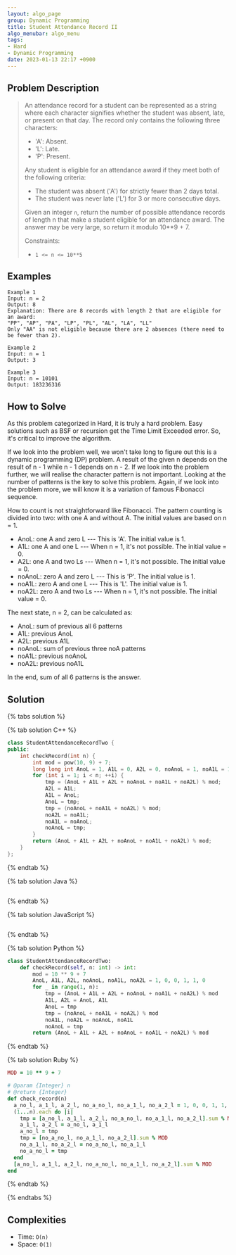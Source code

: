 ```yaml
---
layout: algo_page
group: Dynamic Programming
title: Student Attendance Record II
algo_menubar: algo_menu
tags:
- Hard
- Dynamic Programming
date: 2023-01-13 22:17 +0900
---
```

## Problem Description
> An attendance record for a student can be represented as a string where each character signifies whether the student
> was absent, late, or present on that day. The record only contains the following three characters:
> - 'A': Absent.
> - 'L': Late.
> - 'P': Present.
>
> Any student is eligible for an attendance award if they meet both of the following criteria:
> - The student was absent ('A') for strictly fewer than 2 days total.
> - The student was never late ('L') for 3 or more consecutive days.
>
> Given an integer `n`, return the number of possible attendance records of length n that make a student eligible for
> an attendance award. The answer may be very large, so return it modulo 10**9 + 7.
>
> Constraints:
> - `1 <= n <= 10**5`


## Examples
```
Example 1
Input: n = 2
Output: 8
Explanation: There are 8 records with length 2 that are eligible for an award:
"PP", "AP", "PA", "LP", "PL", "AL", "LA", "LL"
Only "AA" is not eligible because there are 2 absences (there need to be fewer than 2).
```

```
Example 2
Input: n = 1
Output: 3
```

```
Example 3
Input: n = 10101
Output: 183236316
```

## How to Solve
As this problem categorized in Hard, it is truly a hard problem.
Easy solutions such as BSF or recursion get the Time Limit Exceeded error.
So, it's critical to improve the algorithm.

If we look into the problem well, we won't take long to figure out this is a dynamic programming (DP) problem.
A result of the given n depends on the result of n - 1 while n - 1 depends on n - 2.
If we look into the problem further, we will realise the character pattern is not important.
Looking at the number of patterns is the key to solve this problem.
Again, if we look into the problem more, we will know it is a variation of famous Fibonacci sequence.

How to count is not straightforward like Fibonacci.
The pattern counting is divided into two: with one A and without A.
The initial values are based on n = 1.
- AnoL: one A and zero L --- This is 'A'. The initial value is 1.
- A1L: one A and one L --- When n = 1, it's not possible. The initial value = 0.
- A2L: one A and two Ls --- When n = 1, it's not possible. The initial value = 0.
- noAnoL: zero A and zero L --- This is 'P'. The initial value is 1.
- noA1L: zero A and one L --- This is 'L'. The initial value is 1.
- noA2L: zero A and two Ls --- When n = 1, it's not possible. The initial value = 0.

The next state, n = 2, can be calculated as:
- AnoL: sum of previous all 6 patterns
- A1L: previous AnoL
- A2L: previous A1L
- noAnoL: sum of previous three noA patterns
- noA1L: previous noAnoL
- noA2L: previous noA1L

In the end, sum of all 6 patterns is the answer.

## Solution

{% tabs solution %}

{% tab solution C++ %}
```cpp
class StudentAttendanceRecordTwo {
public:
    int checkRecord(int n) {
        int mod = pow(10, 9) + 7;
        long long int AnoL = 1, A1L = 0, A2L = 0, noAnoL = 1, noA1L = 1, noA2L = 0, tmp;
        for (int i = 1; i < n; ++i) {
            tmp = (AnoL + A1L + A2L + noAnoL + noA1L + noA2L) % mod;
            A2L = A1L;
            A1L = AnoL;
            AnoL = tmp;
            tmp = (noAnoL + noA1L + noA2L) % mod;
            noA2L = noA1L;
            noA1L = noAnoL;
            noAnoL = tmp;
        }
        return (AnoL + A1L + A2L + noAnoL + noA1L + noA2L) % mod;
    }
};
```
{% endtab %}

{% tab solution Java %}
```java

```
{% endtab %}

{% tab solution JavaScript %}
```js

```
{% endtab %}

{% tab solution Python %}
```python
class StudentAttendanceRecordTwo:
    def checkRecord(self, n: int) -> int:
        mod = 10 ** 9 + 7
        AnoL, A1L, A2L, noAnoL, noA1L, noA2L = 1, 0, 0, 1, 1, 0
        for _ in range(1, n):
            tmp = (AnoL + A1L + A2L + noAnoL + noA1L + noA2L) % mod
            A1L, A2L = AnoL, A1L
            AnoL = tmp
            tmp = (noAnoL + noA1L + noA2L) % mod
            noA1L, noA2L = noAnoL, noA1L
            noAnoL = tmp
        return (AnoL + A1L + A2L + noAnoL + noA1L + noA2L) % mod
```
{% endtab %}

{% tab solution Ruby %}
```ruby
MOD = 10 ** 9 + 7

# @param {Integer} n
# @return {Integer}
def check_record(n)
  a_no_l, a_1_l, a_2_l, no_a_no_l, no_a_1_l, no_a_2_l = 1, 0, 0, 1, 1, 0
  (1...n).each do |i|
    tmp = [a_no_l, a_1_l, a_2_l, no_a_no_l, no_a_1_l, no_a_2_l].sum % MOD
    a_1_l, a_2_l = a_no_l, a_1_l
    a_no_l = tmp
    tmp = [no_a_no_l, no_a_1_l, no_a_2_l].sum % MOD
    no_a_1_l, no_a_2_l = no_a_no_l, no_a_1_l
    no_a_no_l = tmp
  end
  [a_no_l, a_1_l, a_2_l, no_a_no_l, no_a_1_l, no_a_2_l].sum % MOD
end
```
{% endtab %}

{% endtabs %}



## Complexities
- Time: `O(n)`
- Space: `O(1)`
